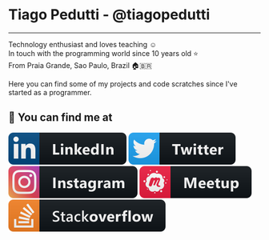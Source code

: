# Tiago Pedutti - @tiagopedutti
---
Technology enthusiast and loves teaching :relaxed:<br>
In touch with the programming world since 10 years old :star:<br>
From Praia Grande, Sao Paulo, Brazil :house::brazil:

Here you can find some of my projects and code scratches since I've started as a programmer.

## :loudspeaker: You can find me at
[<img src="https://github.com/MikeCodesDotNET/ColoredBadges/blob/master/svg/social/linkedin.svg">](https://linkedin.com/in/tiagopedutti)
[<img src="https://github.com/MikeCodesDotNET/ColoredBadges/blob/master/svg/social/twitter.svg">](https://twitter.com/tiagopedutti)
[<img src="https://github.com/MikeCodesDotNET/ColoredBadges/blob/master/svg/social/instagram.svg">](https://instagram.com/tiagopedutti)
[<img src="https://github.com/MikeCodesDotNET/ColoredBadges/blob/master/svg/social/meetup.svg">](https://www.meetup.com/pt-BR/members/264231105/)
[<img src="https://github.com/MikeCodesDotNET/ColoredBadges/blob/master/svg/social/stackoverflow.svg">](https://stackoverflow.com/users/8925232/t-pedutti)
